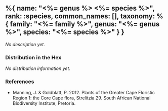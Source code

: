 %{
    name: "<%= genus %> <%= species %>",
    rank: :species,
    common_names: [],
    taxonomy: %{
        family: "<%= family %>",
        genus: "<%= genus %>",
        species: "<%= species %>"
    }
}
---

*No description yet.*

<!-- read more -->

### Distribution in the Hex

*No distribution information yet.*

### References

* Manning, J. & Goldblatt, P. 2012. Plants of the Greater Cape Floristic Region 1: the Core Cape flora, Strelitzia 29. South African National Biodiversity Institute, Pretoria.